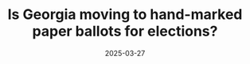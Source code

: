 ---
layout: post
title: Is Georgia moving to hand-marked paper ballots for elections?
date: 2025-03-27
description: march & april, looking forward to summer
tags: formatting links
categories: sample-posts
---